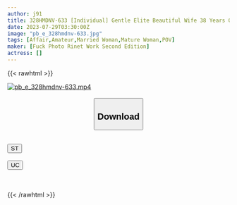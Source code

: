 ```yaml
---
author: j91
title: 328HMDNV-633 [Individual] Gentle Elite Beautiful Wife 38 Years Old Gonzo Video Leaked. Foreign-Affiliated Hotel Manager Has A Serious Affair With A Younger Regular Customer And Cums Inside
date: 2023-07-29T03:30:00Z
image: "pb_e_328hmdnv-633.jpg"
tags: [Affair,Amateur,Married Woman,Mature Woman,POV]
maker: [Fuck Photo Rinet Work Second Edition]
actress: []
---
```



{{< rawhtml >}}

<div class="video" data-videoid="KqY7awApdotAvJ">
    <a href="javascript:;">
        <img src="https://my.j91.asia/posts/pb_e_328hmdnv-633/pb_e_328hmdnv-633.jpg" width="WIDTH" height="HEIGHT" alt="pb_e_328hmdnv-633.mp4" loading="lazy">
    </a>
</div>

<script type="text/javascript" src="https://j91.asia/asset/on-demand-st.js"></script>

<br>
  <link rel="stylesheet" href="https://j91.asia/asset/bs5.css">
  
  <center>
  <button class="btn btn-primary" type="button" data-bs-toggle="collapse" data-bs-target=".multi-collapse" aria-expanded="false" aria-controls="multiCollapseExample1 multiCollapseExample2"><h2>Download</h2></button></center>
</p>
<div class="row">
  <div class="col">
    <div class="collapse multi-collapse" id="multiCollapseExample1">
      <div class="card card-body">
	      	      <br>
<div class="buttons">  
<a href="https://streamtape.to/v/KqY7awApdotAvJ"><button class="btn-hover color-3"><i class="fa fa-download"></i> ST</button></a></div>
    </div>
  </div>
</div>
  <div class="col">
    <div class="collapse multi-collapse" id="multiCollapseExample2">
      <div class="card card-body">
	      <br>
<div class="buttons">
    <a href="https://userscloud.com/su3t5q4qam1e"><button class="btn-hover color-9"><i class="fa fa-download"></i> UC</button></a></div>
<br><br>
      </div>
    </div>
  </div>
</div>

{{< /rawhtml >}}
